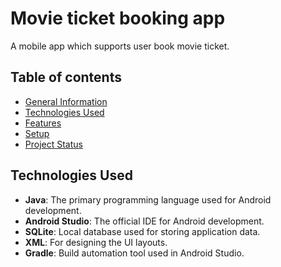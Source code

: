 # Movie ticket booking app
A mobile app which supports user book movie ticket.

## Table of contents
* [General Information](#general-information)
* [Technologies Used](#technologies-used)
* [Features](#features)
* [Setup](#Setup)
* [Project Status](#project-status)

## Technologies Used
- **Java**: The primary programming language used for Android development.
- **Android Studio**: The official IDE for Android development.
- **SQLite**: Local database used for storing application data.
- **XML**: For designing the UI layouts.
- **Gradle**: Build automation tool used in Android Studio.
